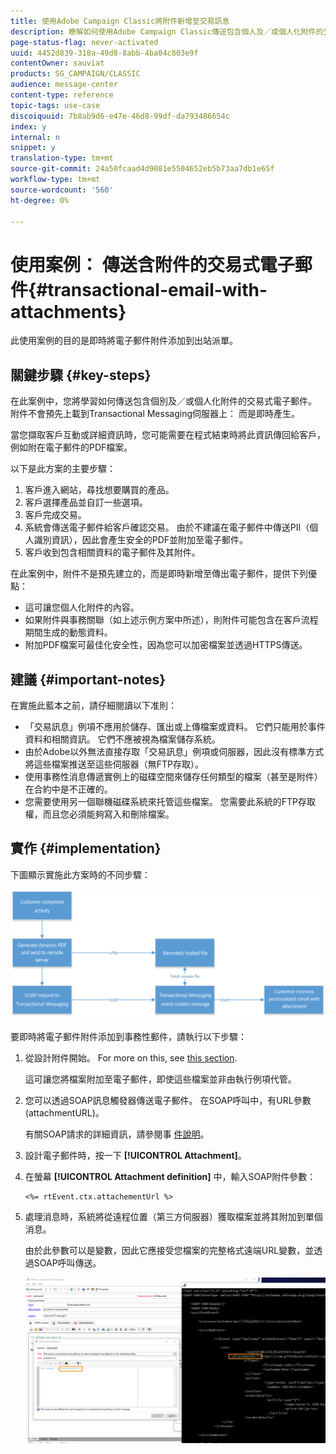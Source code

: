 ```yaml
---
title: 使用Adobe Campaign Classic將附件新增至交易訊息
description: 瞭解如何使用Adobe Campaign Classic傳送包含個人及／或個人化附件的交易式電子郵件
page-status-flag: never-activated
uuid: 4452d839-318a-49d8-8abb-4ba04c803e9f
contentOwner: sauviat
products: SG_CAMPAIGN/CLASSIC
audience: message-center
content-type: reference
topic-tags: use-case
discoiquuid: 7b8ab9d6-e47e-46d8-99df-da793486654c
index: y
internal: n
snippet: y
translation-type: tm+mt
source-git-commit: 24a50fcaad4d9081e5504652eb5b73aa7db1e65f
workflow-type: tm+mt
source-wordcount: '560'
ht-degree: 0%

---
```



# 使用案例： 傳送含附件的交易式電子郵件{#transactional-email-with-attachments}

此使用案例的目的是即時將電子郵件附件添加到出站派單。

## 關鍵步驟 {#key-steps}

在此案例中，您將學習如何傳送包含個別及／或個人化附件的交易式電子郵件。 附件不會預先上載到Transactional Messaging伺服器上： 而是即時產生。

當您擷取客戶互動或詳細資訊時，您可能需要在程式結束時將此資訊傳回給客戶，例如附在電子郵件的PDF檔案。

以下是此方案的主要步驟：

1. 客戶進入網站，尋找想要購買的產品。
1. 客戶選擇產品並自訂一些選項。
1. 客戶完成交易。
1. 系統會傳送電子郵件給客戶確認交易。 由於不建議在電子郵件中傳送PII（個人識別資訊），因此會產生安全的PDF並附加至電子郵件。
1. 客戶收到包含相關資料的電子郵件及其附件。

在此案例中，附件不是預先建立的，而是即時新增至傳出電子郵件，提供下列優點：

* 這可讓您個人化附件的內容。
* 如果附件與事務關聯（如上述示例方案中所述），則附件可能包含在客戶流程期間生成的動態資料。
* 附加PDF檔案可最佳化安全性，因為您可以加密檔案並透過HTTPS傳送。

## 建議 {#important-notes}

在實施此藍本之前，請仔細閱讀以下准則：

* 「交易訊息」例項不應用於儲存、匯出或上傳檔案或資料。 它們只能用於事件資料和相關資訊。 它們不應被視為檔案儲存系統。
* 由於Adobe以外無法直接存取「交易訊息」例項或伺服器，因此沒有標準方式將這些檔案推送至這些伺服器（無FTP存取）。
* 使用事務性消息傳遞實例上的磁碟空間來儲存任何類型的檔案（甚至是附件）在合約中是不正確的。
* 您需要使用另一個聯機磁碟系統來托管這些檔案。 您需要此系統的FTP存取權，而且您必須能夠寫入和刪除檔案。

## 實作 {#implementation}

下圖顯示實施此方案時的不同步驟：

![](assets/message-center-uc1.png)

要即時將電子郵件附件添加到事務性郵件，請執行以下步驟：

1. 從設計附件開始。 For more on this, see [this section](../../delivery/using/attaching-files.md#attach-a-personalized-file).

   這可讓您將檔案附加至電子郵件，即使這些檔案並非由執行例項代管。

1. 您可以透過SOAP訊息觸發器傳送電子郵件。 在SOAP呼叫中，有URL參數(attachmentURL)。

   有關SOAP請求的詳細資訊，請參閱事 [件說明](../../message-center/using/event-description.md)。

1. 設計電子郵件時，按一下 **[!UICONTROL Attachment]**。

1. 在螢幕 **[!UICONTROL Attachment definition]** 中，輸入SOAP附件參數：

   ```
   <%= rtEvent.ctx.attachementUrl %>
   ```

1. 處理消息時，系統將從遠程位置（第三方伺服器）獲取檔案並將其附加到單個消息。

   由於此參數可以是變數，因此它應接受您檔案的完整格式遠端URL變數，並透過SOAP呼叫傳送。

   ![](assets/message-center-uc2.png)

